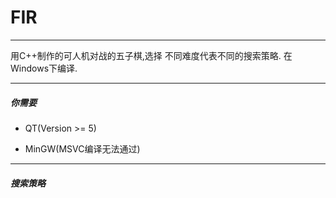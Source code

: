 # FIR

-----

用C++制作的可人机对战的五子棋,选择
不同难度代表不同的搜索策略.
在Windows下编译.

-----

##### 你需要

* QT(Version >= 5)

* MinGW(MSVC编译无法通过)

-----

##### 搜索策略
